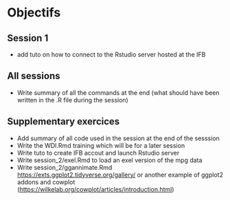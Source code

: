 # Objectifs

## Session 1
- add tuto on how to connect to the Rstudio server hosted at the IFB

## All sessions
- Write summary of all the commands at the end (what should have been written in the .R file during the session)

## Supplementary exercices
- Add summary of all code used in the session at the end of the sesssion
- Write the WDI.Rmd training which will be for a later session
- Write tuto to create IFB accout and launch Rstudio server
- Write session_2/exel.Rmd to load an exel version of the mpg data
- Write session_2/ggannimate.Rmd https://exts.ggplot2.tidyverse.org/gallery/ or another example of ggplot2 addons and cowplot (https://wilkelab.org/cowplot/articles/introduction.html)